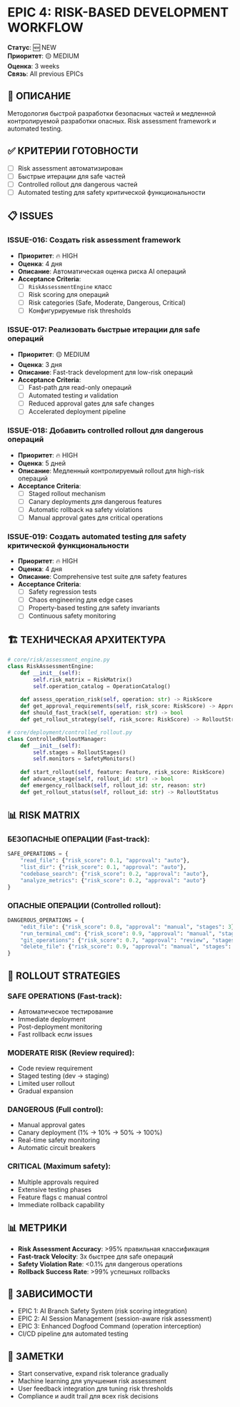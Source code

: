 # EPIC 4: RISK-BASED DEVELOPMENT WORKFLOW

**Статус**: 🆕 NEW  
**Приоритет**: 🟡 MEDIUM  
**Оценка**: 3 weeks  
**Связь**: All previous EPICs

## 🎯 ОПИСАНИЕ

Методология быстрой разработки безопасных частей и медленной контролируемой разработки опасных. Risk assessment framework и automated testing.

## ✅ КРИТЕРИИ ГОТОВНОСТИ

- [ ] Risk assessment автоматизирован
- [ ] Быстрые итерации для safe частей
- [ ] Controlled rollout для dangerous частей
- [ ] Automated testing для safety критической функциональности

## 📋 ISSUES

### **ISSUE-016: Создать risk assessment framework**
- **Приоритет**: 🔥 HIGH
- **Оценка**: 4 дня
- **Описание**: Автоматическая оценка риска AI операций
- **Acceptance Criteria**:
  - [ ] `RiskAssessmentEngine` класс
  - [ ] Risk scoring для операций
  - [ ] Risk categories (Safe, Moderate, Dangerous, Critical)
  - [ ] Конфигурируемые risk thresholds

### **ISSUE-017: Реализовать быстрые итерации для safe операций**
- **Приоритет**: 🟡 MEDIUM  
- **Оценка**: 3 дня
- **Описание**: Fast-track development для low-risk операций
- **Acceptance Criteria**:
  - [ ] Fast-path для read-only операций
  - [ ] Automated testing и validation
  - [ ] Reduced approval gates для safe changes
  - [ ] Accelerated deployment pipeline

### **ISSUE-018: Добавить controlled rollout для dangerous операций**
- **Приоритет**: 🔥 HIGH
- **Оценка**: 5 дней  
- **Описание**: Медленный контролируемый rollout для high-risk операций
- **Acceptance Criteria**:
  - [ ] Staged rollout mechanism
  - [ ] Canary deployments для dangerous features
  - [ ] Automatic rollback на safety violations
  - [ ] Manual approval gates для critical operations

### **ISSUE-019: Создать automated testing для safety критической функциональности**
- **Приоритет**: 🔥 HIGH
- **Оценка**: 4 дня
- **Описание**: Comprehensive test suite для safety features
- **Acceptance Criteria**:
  - [ ] Safety regression tests
  - [ ] Chaos engineering для edge cases
  - [ ] Property-based testing для safety invariants
  - [ ] Continuous safety monitoring

## 🏗️ ТЕХНИЧЕСКАЯ АРХИТЕКТУРА

```python
# core/risk/assessment_engine.py
class RiskAssessmentEngine:
    def __init__(self):
        self.risk_matrix = RiskMatrix()
        self.operation_catalog = OperationCatalog()
    
    def assess_operation_risk(self, operation: str) -> RiskScore
    def get_approval_requirements(self, risk_score: RiskScore) -> ApprovalRequirements
    def should_fast_track(self, operation: str) -> bool
    def get_rollout_strategy(self, risk_score: RiskScore) -> RolloutStrategy

# core/deployment/controlled_rollout.py
class ControlledRolloutManager:
    def __init__(self):
        self.stages = RolloutStages()
        self.monitors = SafetyMonitors()
    
    def start_rollout(self, feature: Feature, risk_score: RiskScore)
    def advance_stage(self, rollout_id: str) -> bool
    def emergency_rollback(self, rollout_id: str, reason: str)
    def get_rollout_status(self, rollout_id: str) -> RolloutStatus
```

## 📊 RISK MATRIX

### **БЕЗОПАСНЫЕ ОПЕРАЦИИ (Fast-track):**
```python
SAFE_OPERATIONS = {
    "read_file": {"risk_score": 0.1, "approval": "auto"},
    "list_dir": {"risk_score": 0.1, "approval": "auto"},
    "codebase_search": {"risk_score": 0.2, "approval": "auto"},
    "analyze_metrics": {"risk_score": 0.2, "approval": "auto"}
}
```

### **ОПАСНЫЕ ОПЕРАЦИИ (Controlled rollout):**
```python
DANGEROUS_OPERATIONS = {
    "edit_file": {"risk_score": 0.8, "approval": "manual", "stages": 3},
    "run_terminal_cmd": {"risk_score": 0.9, "approval": "manual", "stages": 4},
    "git_operations": {"risk_score": 0.7, "approval": "review", "stages": 2},
    "delete_file": {"risk_score": 0.9, "approval": "manual", "stages": 4}
}
```

## 🚀 ROLLOUT STRATEGIES

### **SAFE OPERATIONS (Fast-track):**
- Автоматическое тестирование
- Immediate deployment
- Post-deployment monitoring
- Fast rollback если issues

### **MODERATE RISK (Review required):**
- Code review requirement
- Staged testing (dev → staging)
- Limited user rollout
- Gradual expansion

### **DANGEROUS (Full control):**
- Manual approval gates
- Canary deployment (1% → 10% → 50% → 100%)
- Real-time safety monitoring
- Automatic circuit breakers

### **CRITICAL (Maximum safety):**
- Multiple approvals required
- Extensive testing phases
- Feature flags с manual control
- Immediate rollback capability

## 📊 МЕТРИКИ

- **Risk Assessment Accuracy**: >95% правильная классификация
- **Fast-track Velocity**: 3x быстрее для safe операций
- **Safety Violation Rate**: <0.1% для dangerous operations
- **Rollback Success Rate**: >99% успешных rollbacks

## 🔗 ЗАВИСИМОСТИ

- EPIC 1: AI Branch Safety System (risk scoring integration)
- EPIC 2: AI Session Management (session-aware risk assessment)
- EPIC 3: Enhanced Dogfood Command (operation interception)
- CI/CD pipeline для automated testing

## 📝 ЗАМЕТКИ

- Start conservative, expand risk tolerance gradually
- Machine learning для улучшения risk assessment
- User feedback integration для tuning risk thresholds
- Compliance и audit trail для всех risk decisions 